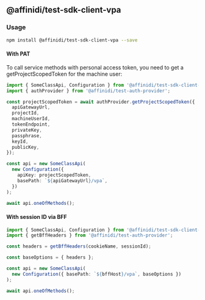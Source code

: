 ## @affinidi/test-sdk-client-vpa

### Usage

```bash
npm install @affinidi/test-sdk-client-vpa --save
```

#### With PAT

To call service methods with personal access token, you need to get a getProjectScopedToken for the machine user:

```ts
import { SomeClassApi, Configuration } from '@affinidi/test-sdk-client-vpa';
import { authProvider } from '@affinidi/test-auth-provider';

const projectScopedToken = await authProvider.getProjectScopedToken({
  apiGatewayUrl,
  projectId,
  machineUserId,
  tokenEndpoint,
  privateKey,
  passphrase,
  keyId,
  publicKey,
});

const api = new SomeClassApi(
  new Configuration({
    apiKey: projectScopedToken,
    basePath: `${apiGatewayUrl}/vpa`,
  })
);

await api.oneOfMethods();
```

#### With session ID via BFF

```ts
import { SomeClassApi, Configuration } from '@affinidi/test-sdk-client-vpa';
import { getBffHeaders } from '@affinidi/test-auth-provider';

const headers = getBffHeaders(cookieName, sessionId);

const baseOptions = { headers };

const api = new SomeClassApi(
  new Configuration({ basePath: `${bffHost}/vpa`, baseOptions })
);

await api.oneOfMethods();
```
